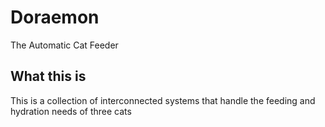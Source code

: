 # Doraemon
The Automatic Cat Feeder

## What this is
This is a collection of interconnected systems that handle the feeding and hydration needs of three cats
